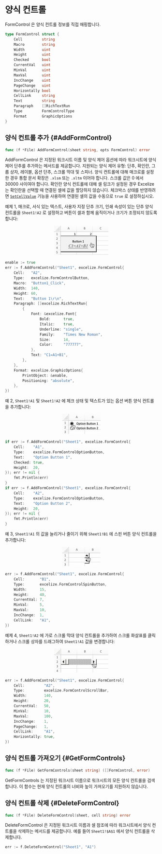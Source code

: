 # 양식 컨트롤

FormControl 은 양식 컨트롤 정보를 직접 매핑합니다.

```go
type FormControl struct {
    Cell         string
    Macro        string
    Width        uint
    Height       uint
    Checked      bool
    CurrentVal   uint
    MinVal       uint
    MaxVal       uint
    IncChange    uint
    PageChange   uint
    Horizontally bool
    CellLink     string
    Text         string
    Paragraph    []RichTextRun
    Type         FormControlType
    Format       GraphicOptions
}
```

## 양식 컨트롤 추가 {#AddFormControl}

```go
func (f *File) AddFormControl(sheet string, opts FormControl) error
```

AddFormControl 은 지정된 워크시트 이름 및 양식 제어 옵션에 따라 워크시트에 양식 제어 단추를 추가하는 메서드를 제공합니다. 지원되는 양식 제어 유형: 단추, 확인란, 그룹 상자, 레이블, 옵션 단추, 스크롤 막대 및 스피너. 양식 컨트롤에 대해 매크로를 설정한 경우 통합 문서 확장은 `.xlsm` 또는 `.xltm` 이어야 합니다. 스크롤 값은 0 에서 30000 사이여야 합니다. 확인란 양식 컨트롤에 대해 셀 링크가 설정된 경우 Excelize는 확인란을 선택할 때 연결된 셀에 값을 할당하지 않습니다. 체크박스 상태를 반영하려면 [`SetCellValue`](cell.md#SetCellValue) 기능을 사용하여 연결된 셀의 값을 수동으로 `true` 로 설정하십시오.

예제 1, 매크로, 서식 있는 텍스트, 사용자 지정 단추 크기, 인쇄 속성이 있는 단추 양식 컨트롤을 `Sheet1!A2` 로 설정하고 버튼이 셀과 함께 움직이거나 크기가 조정되지 않도록 합니다:

<p align="center"><img width="180" src="./images/form_ctrl_button.gif" alt="Excelize 로 단추 양식 컨트롤 추가"></p>

```go
enable := true
err := f.AddFormControl("Sheet1", excelize.FormControl{
    Cell:   "A2",
    Type:   excelize.FormControlButton,
    Macro:  "Button1_Click",
    Width:  140,
    Height: 60,
    Text:   "Button 1\r\n",
    Paragraph: []excelize.RichTextRun{
        {
            Font: &excelize.Font{
                Bold:      true,
                Italic:    true,
                Underline: "single",
                Family:    "Times New Roman",
                Size:      14,
                Color:     "777777",
            },
            Text: "C1=A1+B1",
        },
    },
    Format: excelize.GraphicOptions{
        PrintObject: &enable,
        Positioning: "absolute",
    },
})
```

예 2, `Sheet1!A1` 및 `Sheet1!A2` 에 체크 상태 및 텍스트가 있는 옵션 버튼 양식 컨트롤을 추가합니다:

<p align="center"><img width="127" src="./images/form_ctrl_option_button.gif" alt="Excelize 로 옵션 단추 양식 컨트롤 추가"></p>

```go
if err := f.AddFormControl("Sheet1", excelize.FormControl{
    Cell:    "A1",
    Type:    excelize.FormControlOptionButton,
    Text:    "Option Button 1",
    Checked: true,
    Height:  20,
}); err != nil {
    fmt.Println(err)
}
if err := f.AddFormControl("Sheet1", excelize.FormControl{
    Cell:    "A2",
    Type:    excelize.FormControlOptionButton,
    Text:    "Option Button 2",
    Height:  20,
}); err != nil {
    fmt.Println(err)
}
```

예 3, `Sheet1!A1` 의 값을 늘리거나 줄이기 위해 `Sheet1!B1` 에 스핀 버튼 양식 컨트롤을 추가합니다:

<p align="center"><img width="126" src="./images/form_ctrl_spin_button.gif" alt="Excelize 로 스핀 버튼 양식 컨트롤 추가"></p>

```go
err := f.AddFormControl("Sheet1", excelize.FormControl{
    Cell:       "B1",
    Type:       excelize.FormControlSpinButton,
    Width:      15,
    Height:     40,
    CurrentVal: 7,
    MinVal:     5,
    MaxVal:     10,
    IncChange:  1,
    CellLink:   "A1",
})
```

예제 4, `Sheet1!A2` 에 가로 스크롤 막대 양식 컨트롤을 추가하여 스크롤 화살표를 클릭하거나 스크롤 상자를 드래그하여 `Sheet1!A1` 값을 변경합니다:

<p align="center"><img width="180" src="./images/form_ctrl_scroll_bar.gif" alt="Excelize 를 사용하여 가로 스크롤 막대 양식 컨트롤 추가"></p>

```go
err := f.AddFormControl("Sheet1", excelize.FormControl{
    Cell:         "A2",
    Type:         excelize.FormControlScrollBar,
    Width:        140,
    Height:       20,
    CurrentVal:   50,
    MinVal:       10,
    MaxVal:       100,
    IncChange:    1,
    PageChange:   1,
    CellLink:     "A1",
    Horizontally: true,
})
```

## 양식 컨트롤 가져오기 {#GetFormControls}

```go
func (f *File) GetFormControls(sheet string) ([]FormControl, error)
```

GetFormControls 는 지정된 워크시트 이름으로 워크시트의 모든 양식 컨트롤을 검색합니다. 이 함수는 현재 양식 컨트롤의 너비와 높이 가져오기를 지원하지 않습니다.

## 양식 컨트롤 삭제 {#DeleteFormControl}

```go
func (f *File) DeleteFormControl(sheet, cell string) error
```

DeleteFormControl 은 지정된 워크시트 이름과 셀 참조에 따라 워크시트에서 양식 컨트롤을 삭제하는 메서드를 제공합니다. 예를 들어 `Sheet1!$A$1` 에서 양식 컨트롤을 삭제합니다.

```go
err := f.DeleteFormControl("Sheet1", "A1")
```
